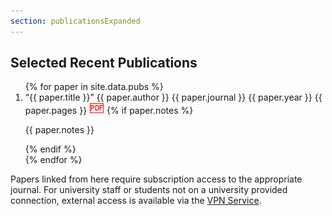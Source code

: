 ```yaml
---
section: publicationsExpanded
---
```


<!-- TODO: Sort out Mark's horrible CSS -->
## Selected Recent Publications

<ol>
{% for paper in site.data.pubs %}
	<li>  
		<span class="content_publications_title">&ldquo;{{ paper.title }}&rdquo;</span>
		<span class="content_publications_authors">{{ paper.author }}</span>
		<span class="content_publications_journal">{{ paper.journal }}</span>
		<span class="content_publications_year">{{ paper.year }}</span>
		<span class="content_publications_pages">{{ paper.pages }}</span>
		<a href="{{ paper.link }}"> <img src="/images/pdflogo.jpg" alt="View Article"></a>
		{% if paper.notes %}
		<p class="pubNotes">{{ paper.notes }}</p>
		{% endif %}
	</li>
{% endfor %}
</ol>

Papers linked from here require subscription access to the appropriate journal.  For university staff or students not on a university provided connection, external access is available via the [VPN Service](http://www.oucs.ox.ac.uk/network/vpn/).